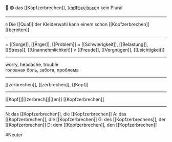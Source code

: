 🤔 🟢 das [[Kopfzerbrechen]], [ˈkɔp͡fʦɛɐ̯ˌbʁɛçn̩](https://youglish.com/pronounce/Kopfzerbrechen/german)
kein Plural

---
`0` Die [[Qual]] der Kleiderwahl kann einem schon [[Kopfzerbrechen]] [[bereiten]]

---
= [[Sorge]], [[Ärger]], [[Problem]]
≈ [[Schwierigkeit]], [[Belastung]], [[Stress]], [[Unannehmlichkeit]]
≠ [[Freude]], [[Vergnügen]], [[Leichtigkeit]]

---
worry, headache, trouble  
головная боль, забота, проблема

---
[[zerbrechen]], [[zerbrechen]], [[Kopf]]

---
[[Kopf]]|[[zerbrech]]|[[en]]
[[Kopfzerbrechen]]


---
N: das [[Kopfzerbrechen]], die [[Kopfzerbrechen]]
A: das [[Kopfzerbrechen]], die [[Kopfzerbrechen]]
G: des [[Kopfzerbrechens]], der [[Kopfzerbrechen]]
D: dem [[Kopfzerbrechen]], den [[Kopfzerbrechen]]


#Neuter 